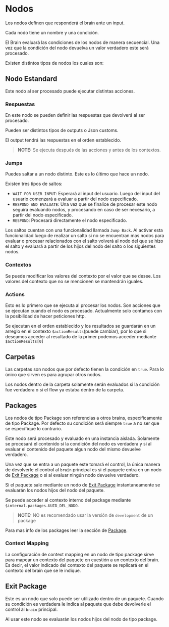# Nodos
Los nodos definen que responderá el brain ante un input.

Cada nodo tiene un nombre y una condición.

El Brain evaluará las condiciones de los nodos de manera secuencial. Una vez que la condición del nodo devuelva un valor verdadero este será procesado.

Existen distintos tipos de nodos los cuales son:

## Nodo Estandard
Este nodo al ser procesado puede ejecutar distintas acciones.

### Respuestas
En este nodo se pueden definir las respuestas que devolverá al ser procesado.

Pueden ser distintos tipos de outputs o Json customs.

El output tendrá las respuestas en el orden establecido.
> **NOTE:** Se ejecuta después de las acciones y antes de los contextos.

### Jumps
Puedes saltar a un nodo distinto. Este es lo último que hace un nodo.

Existen tres tipos de saltos:
- `WAIT FOR USER INPUT`: Esperará al input del usuario. Luego del input del usuario comenzará a evaluar a partir del nodo especificado.
- `RESPOND AND EVALUATE`: Una vez que se finalice de procesar este nodo seguirá evaluando nodos, y procesando en caso de ser necesario, a partir del nodo especificado.
- `RESPOND`: Procesará directamente el nodo especificado.

Los saltos cuentan con una funcionalidad llamada `Jump Back`. Al activar esta funcionalidad luego de realizar un salto si no se encuentran mas nodos para evaluar o procesar relacionados con el salto volverá al nodo del que se hizo el salto y evaluará a partir de los hijos del nodo del salto o los siguientes nodos.

### Contextos
Se puede modificar los valores del contexto por el valor que se desee.
Los valores del contexto que no se mencionen se mantendrán iguales.

### Actions
Esto es lo primero que se ejecuta al procesar los nodos. Son acciones que se ejecutan cuando el nodo es procesado.
Actualmente solo contamos con la posibilidad de hacer peticiones http.

Se ejecutan en el orden establecido y los resultados se guardarán en un arreglo en el contexto `$actionResults`(puede cambiar), por lo que si deseamos acceder al resultado de la primer podemos acceder mediante `$actionResults[0]`

## Carpetas
Las carpetas son nodos que por defecto tienen la condición en `true`. Para lo único que sirven es para agrupar otros nodos.

Los nodos dentro de la carpeta solamente serán evaluados si la condición fue verdadera o si el flow ya estaba dentro de la carpeta.

## Packages
Los nodos de tipo Package son referencias a otros brains, específicamente de tipo Package. Por defecto su condición será siempre `true` a no ser que se especifique lo contrario.

Este nodo será procesado y evaluado en una instancia aislada. Solamente se procesará el contenido si la condición del nodo es verdadera y si al evaluar el contenido del paquete algun nodo del mismo devuelve verdadero.

Una vez que se entra a un paquete este tomará el control, la única manera de devolverle el control al `brain` principal es si el paquete entra en un nodo de [Exit Package](./Nodes.md#exit-package) o si al evaluar ningún nodo devuelve verdadero.

Si el paquete sale mediante un nodo de [Exit Package](./Nodes.md#exit-package) instantaneamente se evaluarán los nodos hijos del nodo del paquete.


Se puede acceder al contexto interno del package mediante `$internal.packages.UUID_DEL_NODO`.
> **NOTE:** NO es recomendado usar la versión de `development` de un package

Para mas info de los packages leer la sección de [Package](./Package.md#package).
### Context Mapping
La configuración de context mapping en un nodo de tipo package sirve para mapear un contexto del paquete en cuestión a un contexto del brain.
Es decir, el valor indicado del contexto del paquete se replicará en el contexto del brain que se le indique.

## Exit Package
Este es un nodo que solo puede ser utilizado dentro de un paquete. Cuando su condición es verdadera le indica al paquete que debe devolverle el control al `brain` principal.

Al usar este nodo se evaluarán los nodos hijos del nodo de tipo package.